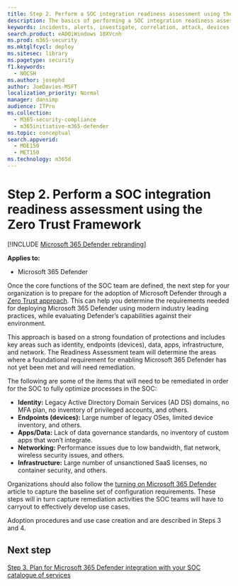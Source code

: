 ```yaml
---
title: Step 2. Perform a SOC integration readiness assessment using the Zero Trust Framework
description: The basics of performing a SOC integration readiness assessment using the Zero Trust Framework when integrating Microsoft 365 Defender into your security operations.
keywords: incidents, alerts, investigate, correlation, attack, devices, users, identities, identity, mailbox, email, 365, microsoft, m365, incident response, cyber-attack, secops, security operations, soc
search.product: eADQiWindows 10XVcnh
ms.prod: m365-security
ms.mktglfcycl: deploy
ms.sitesec: library
ms.pagetype: security
f1.keywords: 
  - NOCSH
ms.author: josephd
author: JoeDavies-MSFT
localization_priority: Normal
manager: dansimp
audience: ITPro
ms.collection: 
  - M365-security-compliance
  - m365initiative-m365-defender
ms.topic: conceptual
search.appverid: 
  - MOE150
  - MET150
ms.technology: m365d
---
```

# Step 2. Perform a SOC integration readiness assessment using the Zero Trust Framework

[!INCLUDE [Microsoft 365 Defender rebranding](../includes/microsoft-defender.md)]

**Applies to:**
- Microsoft 365 Defender

Once the core functions of the SOC team are defined, the next step for your organization is to prepare for the adoption of Microsoft Defender through a [Zero Trust approach](https://docs.microsoft.com/security/zero-trust/). This can help you determine the requirements needed for deploying Microsoft 365 Defender using modern industry leading practices, while evaluating Defender’s capabilities against their environment. 

This approach is based on a strong foundation of protections and includes key areas such as identity, endpoints (devices), data, apps, infrastructure, and network. The Readiness Assessment team will determine the areas where a foundational requirement for enabling Microsoft 365 Defender has not yet been met and will need remediation. 

The following are some of the items that will need to be remediated in order for the SOC to fully optimize processes in the SOC:

- **Identity:** 	Legacy Active Directory Domain Services (AD DS) domains, no MFA plan, no inventory of privileged accounts, and others.
- **Endpoints (devices):**	Large number of legacy OSes, limited device inventory, and others.
- **Apps/Data:** 	Lack of data governance standards, no inventory of custom apps that won’t integrate.
- **Networking:**	Performance issues due to low bandwidth, flat network, wireless security issues, and others.
- **Infrastructure:**	Large number of unsanctioned SaaS licenses, no container security, and others.

Organizations should also follow the [turning on Microsoft 365 Defender](m365d-enable.md) article to capture the baseline set of configuration requirements. These steps will in turn capture remediation activities the SOC teams will have to carryout to effectively develop use cases. 

Adoption procedures and use case creation and are described in Steps 3 and 4.

## Next step

[Step 3. Plan for Microsoft 365 Defender integration with your SOC catalogue of services](integrate-microsoft-365-defender-secops-services.md)
